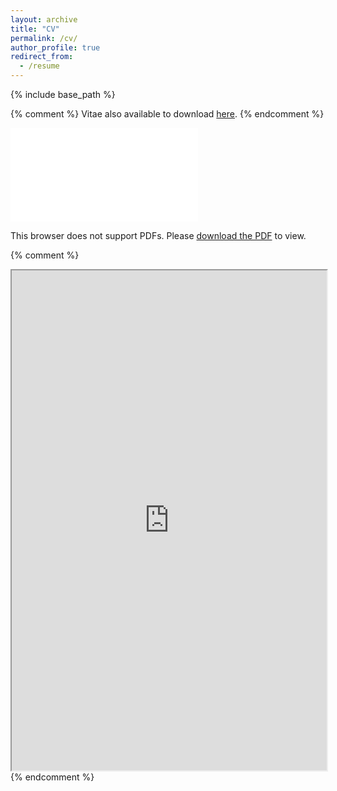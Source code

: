 ```yaml
---
layout: archive
title: "CV"
permalink: /cv/
author_profile: true
redirect_from:
  - /resume
---
```


{% include base_path %}

{% comment %} 
Vitae also available to download [here](../files/jcv.pdf).
{% endcomment %} 

<object data="../files/jcv.pdf" type="application/pdf" width="700px" height="700px">
    <embed src="../files/Raul_Garcia_CV.pdf">
        <p>This browser does not support PDFs. Please <a href="../files/jcv.pdf">download the PDF</a> to view.</p>
    </embed>
</object>

{% comment %}
<iframe src="https://drive.google.com/file/d/1haaQPgAMkOqouNhVPiB8EHmol-okyQOy/preview" width="100%" height = "800"></iframe>
{% endcomment %}

<!-- {% include base_path %}

Education
======
* B.S. in GitHub, GitHub University, 2012
* M.S. in Jekyll, GitHub University, 2014
* Ph.D in Version Control Theory, GitHub University, 2018 (expected)

Work experience
======
* Summer 2015: Research Assistant
  * Github University
  * Duties included: Tagging issues
  * Supervisor: Professor Git

* Fall 2015: Research Assistant
  * Github University
  * Duties included: Merging pull requests
  * Supervisor: Professor Hub
  
Skills
======
* Skill 1
* Skill 2
  * Sub-skill 2.1
  * Sub-skill 2.2
  * Sub-skill 2.3
* Skill 3

Publications
======
  <ul>{% for post in site.publications %}
    {% include archive-single-cv.html %}
  {% endfor %}</ul>
  
Talks
======
  <ul>{% for post in site.talks %}
    {% include archive-single-talk-cv.html %}
  {% endfor %}</ul>
  
Teaching
======
  <ul>{% for post in site.teaching %}
    {% include archive-single-cv.html %}
  {% endfor %}</ul>
  
Service and leadership
======
* Currently signed in to 43 different slack teams -->
